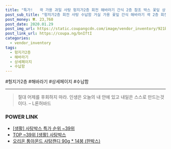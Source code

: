 ```yaml
--- 
title: "특가!   곽 가용 과일 사탕 헝지가2층 회전 해바라기 간식 2층 참조 박스 꽃잎 상..." 
post_sub_title: "헝지가2층 회전 사탕 수납함 거실 가용 꽃잎 간식 해바라기 곽 2층 회전 과일 사탕 박스, 상세페이지 참조" 
post_money: ₩. 23,760 
post_date: 2020.01.29 
post_img_url: https://static.coupangcdn.com/image/vendor_inventory/921b/4038fe8ab76db429c78d15f1e7e74029a518dd48d7ea2da0cd201c524b89.jpg 
post_link_url: https://coupa.ng/bnIftI 
categories: 
  - vendor_inventory 
tags: 
  - 헝지가2층 
  - 해바라기 
  - 상세페이지 
  - 수납함 
--- 
```

  #헝지가2층 #해바라기 #상세페이지 #수납함 
<hr> 

> 절대 어제를 후회하지 마라. 인생은 오늘의  내 안에 있고 내일은 스스로 만드는것이다. – L론허바드 


### POWER LINK

* <a href="https://blog.naver.com/sakai111/221788444592" target="_blank"> [생활] 사탕박스 특가 순위 ~39위</a>
* <a href="https://blog.naver.com/an0733/221788444595" target="_blank"> TOP ~39위 [생활] 사탕박스</a>
* <a href="https://blog.naver.com/fasyy4321/221790756573" target="_blank">오리온 통아몬드 사탕캔디 90g * 14봉 (한박스)</a>

